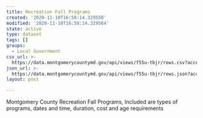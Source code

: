 ```yaml
---
title: Recreation Fall Programs
created: '2020-11-10T16:58:14.329550'
modified: '2020-11-10T16:58:14.329564'
state: active
type: dataset
tags: []
groups:
  - Local Government
csv_url: >-
  https://data.montgomerycountymd.gov/api/views/f55u-tbjr/rows.csv?accessType=DOWNLOAD
json_url: >-
  https://data.montgomerycountymd.gov/api/views/f55u-tbjr/rows.json?accessType=DOWNLOAD
layout: post

---
```

Montgomery County Recreation Fall Programs,  Included are types of programs, dates and time, duration, cost and age requirements

